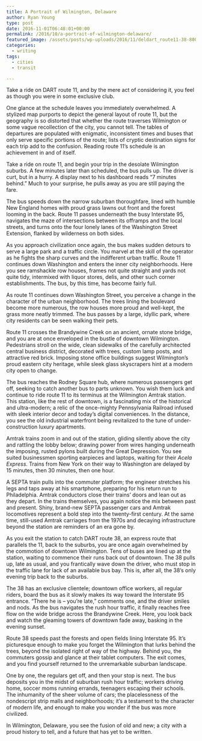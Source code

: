 ```yaml
---
title: A Portrait of Wilmington, Delaware
author: Ryan Young
type: post
date: 2016-11-01T06:48:01+00:00
permalink: /2016/10/a-portrait-of-wilmington-delaware/
featured_image: /assets/posts/wp-uploads/2016/11/deldart_route11-38-800x510.jpg
categories:
  - writing
tags:
  - cities
  - transit

---
```

Take a ride on DART route 11, and by the mere act of considering it, you feel as though you were in some exclusive club.

One glance at the schedule leaves you immediately overwhelmed. A stylized map purports to depict the general layout of route 11, but the geography is so distorted that whether the route traverses Wilmington or some vague recollection of the city, you cannot tell. The tables of departures are populated with enigmatic, inconsistent times and buses that only serve specific portions of the route; lists of cryptic destination signs for each trip add to the confusion. Reading route 11&#8217;s schedule is an achievement in and of itself.

Take a ride on route 11, and begin your trip in the desolate Wilmington suburbs. A few minutes later than scheduled, the bus pulls up. The driver is curt, but in a hurry. A display next to his dashboard reads &#8220;7 minutes behind.&#8221; Much to your surprise, he pulls away as you are still paying the fare.

The bus speeds down the narrow suburban thoroughfare, lined with humble New England homes with proud grass lawns out front and the forest looming in the back. Route 11 passes underneath the busy Interstate 95, navigates the maze of intersections between its offramps and the local streets, and turns onto the four lonely lanes of the Washington Street Extension, flanked by wilderness on both sides.<!--more-->

As you approach civilization once again, the bus makes sudden detours to serve a large park and a traffic circle. You marvel at the skill of the operator as he fights the sharp curves and the indifferent urban traffic. Route 11 continues down Washington and enters the inner city neighborhoods. Here you see ramshackle row houses, frames not quite straight and yards not quite tidy, intermixed with liquor stores, delis, and other such corner establishments. The bus, by this time, has become fairly full.

As route 11 continues down Washington Street, you perceive a change in the character of the urban neighborhood. The trees lining the boulevard become more numerous, the row houses more proud and well-kept, the grass more neatly trimmed. The bus passes by a large, idyllic park, where city residents can be seen walking their pets.

Route 11 crosses the Brandywine Creek on an ancient, ornate stone bridge, and you are at once enveloped in the bustle of downtown Wilmington. Pedestrians stroll on the wide, clean sidewalks of the carefully architected central business district, decorated with trees, custom lamp posts, and attractive red brick. Imposing stone office buildings suggest Wilmington&#8217;s proud eastern city heritage, while sleek glass skyscrapers hint at a modern city open to change.

The bus reaches the Rodney Square hub, where numerous passengers get off, seeking to catch another bus to parts unknown. You wish them luck and continue to ride route 11 to its terminus at the Wilmington Amtrak station. This station, like the rest of downtown, is a fascinating mix of the historical and ultra-modern; a relic of the once-mighty Pennsylvania Railroad infused with sleek interior decor and today&#8217;s digital conveniences. In the distance, you see the old industrial waterfront being revitalized to the tune of under-construction luxury apartments.

Amtrak trains zoom in and out of the station, gliding silently above the city and rattling the lobby below; drawing power from wires hanging underneath the imposing, rusted pylons built during the Great Depression. You see suited businessmen sporting earpieces and laptops, waiting for their _Acela Express_. Trains from New York on their way to Washington are delayed by 15 minutes, then 30 minutes, then one hour.

A SEPTA train pulls into the commuter platform; the engineer stretches his legs and taps away at his smartphone, preparing for his return run to Philadelphia. Amtrak conductors close their trains&#8217; doors and lean out as they depart. In the trains themselves, you again notice the mix between past and present. Shiny, brand-new SEPTA passenger cars and Amtrak locomotives represent a bold step into the twenty-first century. At the same time, still-used Amtrak carriages from the 1970s and decaying infrastructure beyond the station are reminders of an era gone by.

As you exit the station to catch DART route 38, an express route that parallels the 11, back to the suburbs, you are once again overwhelmed by the commotion of downtown Wilmington. Tens of buses are lined up at the station, waiting to commence their runs back out of downtown. The 38 pulls up, late as usual, and you frantically wave down the driver, who must stop in the traffic lane for lack of an available bus bay. This is, after all, the 38&#8217;s only evening trip back to the suburbs.

The 38 has an exclusive clientele; downtown office workers, all regular riders, board the bus as it slowly makes its way toward the Interstate 95 entrance. &#8220;There he is &#8211; you&#8217;re late,&#8221; comments one, and the driver smiles and nods. As the bus navigates the rush hour traffic, it finally reaches free flow on the wide bridge across the Brandywine Creek. Here, you look back and watch the gleaming towers of downtown fade away, basking in the evening sunset.

Route 38 speeds past the forests and open fields lining Interstate 95. It&#8217;s picturesque enough to make you forget the Wilmington that lurks behind the trees, beyond the isolated right of way of the highway. Behind you, the commuters gossip and glance at their tablet computers. The exit comes, and you find yourself returned to the unremarkable suburban landscape.

One by one, the regulars get off, and then your stop is next. The bus deposits you in the midst of suburban rush hour traffic; workers driving home, soccer moms running errands, teenagers escaping their schools. The inhumanity of the sheer volume of cars; the placelessness of the nondescript strip malls and neighborhoods; it&#8217;s a testament to the character of modern life, and enough to make you wonder if the bus was more civilized.

In Wilmington, Delaware, you see the fusion of old and new; a city with a proud history to tell, and a future that has yet to be written.